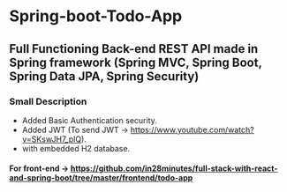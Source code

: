 # Spring-boot-Todo-App
## Full Functioning Back-end REST API made in Spring framework (Spring MVC, Spring Boot, Spring Data JPA, Spring Security)
### Small Description
* Added Basic Authentication security.
* Added JWT (To send JWT -> https://www.youtube.com/watch?v=SKswJH7_plQ).
* with embedded H2 database.

#### For front-end -> https://github.com/in28minutes/full-stack-with-react-and-spring-boot/tree/master/frontend/todo-app
